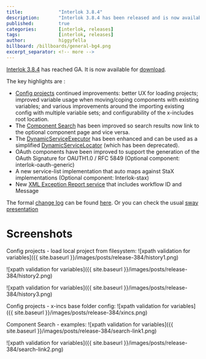 ```yaml
---
title:             "Interlok 3.8.4"
description:       "Interlok 3.8.4 has been released and is now available for download."
published:         true
categories:        [interlok, releases]
tags:              [interlok, releases]
author:            higgyfella
billboard: /billboards/general-bg4.png
excerpt_separator: <!-- more -->
---
```


[Interlok 3.8.4](https://development.adaptris.net/installers/Interlok/3.8.4/) has reached GA. It is now available for [download](https://development.adaptris.net/installers/Interlok/3.8.4/).

<!-- more -->

The key highlights are :

* [Config projects](https://interlok.adaptris.net/interlok-docs/#/pages/ui/ui-config-project) continued improvements: better UX for loading projects; improved variable usage when moving/coping components with existing variables; and various improvements around the importing existing config with multiple variable sets; and configurability of the x-includes root location.
* The [Component Search](https://interlok.adaptris.net/interlok-docs/#/pages/ui/ui-interlok-component-search) has been improved so search results now link to the optional component page and vice versa.
* The [DynamicServiceExecutor](https://development.adaptris.net/javadocs/latest-stable/Interlok-API/com/adaptris/core/services/dynamic/DynamicServiceExecutor.html) has been enhanced and can be used as a simplified [DynamicServiceLocator](https://development.adaptris.net/javadocs/latest-stable/Interlok-API/com/adaptris/core/services/dynamic/DynamicServiceLocator.html) (which has been deprecated).
* OAuth components have been improved to support the generation of the OAuth Signature for OAUTH1.0 / RFC 5849 (Optional component: interlok-oauth-generic)
* A new service-list implementation that auto maps against StaX implementations (Optional component: Interlok-stax)
* New [XML Exception Report service](https://development.adaptris.net/javadocs/latest-stable/Interlok-API/com/adaptris/core/services/exception/XmlExceptionReport.html) that includes workflow ID and Message

The formal [change log](https://interlok.adaptris.net/interlok-docs/#/pages/overview/changelog) can be found [here](https://interlok.adaptris.net/interlok-docs/#/pages/overview/changelog). 
Or you can check the usual [sway presentation](https://sway.office.com/53JmWZDwxTJlsU46)


# Screenshots

Config projects - load local project from filesystem:
![xpath validation for variables]({{ site.baseurl }}/images/posts/release-384/history1.png)

![xpath validation for variables]({{ site.baseurl }}/images/posts/release-384/history2.png)

![xpath validation for variables]({{ site.baseurl }}/images/posts/release-384/history3.png)

Config projects - x-incs base folder config:
![xpath validation for variables]({{ site.baseurl }}/images/posts/release-384/xincs.png)

Component Search - examples:
![xpath validation for variables]({{ site.baseurl }}/images/posts/release-384/search-link1.png)

![xpath validation for variables]({{ site.baseurl }}/images/posts/release-384/search-link2.png)
